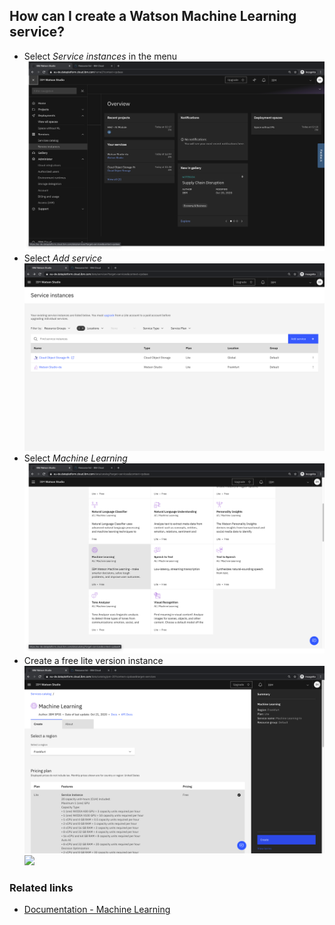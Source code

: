 ## How can I create a Watson Machine Learning service?

- Select _Service instances_ in the menu
![](./screenshots/1.png)
- Select _Add service_
![](./screenshots/2.png)
- Select _Machine Learning_
![](./screenshots/3.png)
- Create a free lite version instance
![](./screenshots/4.png)
![](./screenshots/5.png)

### Related links
- [Documentation - Machine Learning](https://dataplatform.cloud.ibm.com/docs/content/wsj/analyze-data/ml-overview.html)
